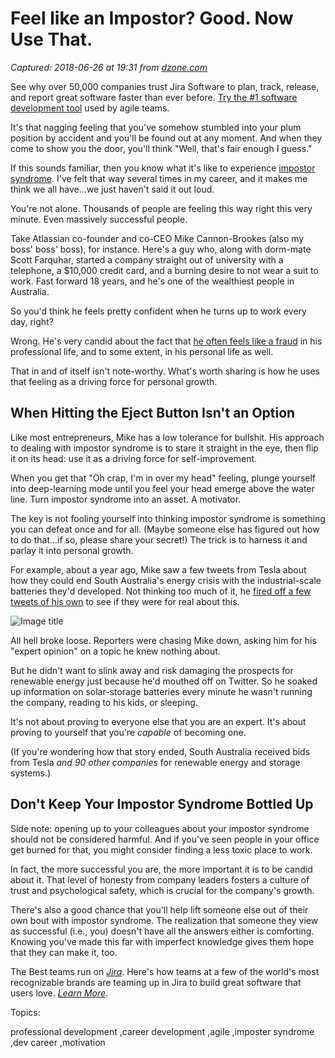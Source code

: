 # Feel like an Impostor? Good. Now Use That.

_Captured: 2018-06-26 at 19:31 from [dzone.com](https://dzone.com/articles/feel-like-an-impostor-good-now-use-that-1?edition=383260&utm_source=Zone%20Newsletter&utm_medium=email&utm_campaign=agile%202018-06-26)_

See why over 50,000 companies trust Jira Software to plan, track, release, and report great software faster than ever before. [Try the #1 software development tool](https://dzone.com/go?i=281431&u=https%3A%2F%2Fwww.atlassian.com%2Fsoftware%2Fjira%3Futm_source%3Ddzone%26utm_medium%3Ddisplay%26utm_campaign%3Djira_adexp-custproof_global-eng_dzone-pre-post-roll-text%26utm_term%3DTry-the-number-one-software-development) used by agile teams.

It's that nagging feeling that you've somehow stumbled into your plum position by accident and you'll be found out at any moment. And when they come to show you the door, you'll think "Well, that's fair enough I guess."

If this sounds familiar, then you know what it's like to experience [impostor syndrome](https://www.atlassian.com/blog/inside-atlassian/impostor-syndrome-as-an-asset). I've felt that way several times in my career, and it makes me think we all have...we just haven't said it out loud.

You're not alone. Thousands of people are feeling this way right this very minute. Even massively successful people.

Take Atlassian co-founder and co-CEO Mike Cannon-Brookes (also my boss' boss' boss), for instance. Here's a guy who, along with dorm-mate Scott Farquhar, started a company straight out of university with a telephone, a $10,000 credit card, and a burning desire to not wear a suit to work. Fast forward 18 years, and he's one of the wealthiest people in Australia.

So you'd think he feels pretty confident when he turns up to work every day, right?

Wrong. He's very candid about the fact that [he often feels like a fraud](http://youtube.com/watch?v=zNBmHXS3A6I) in his professional life, and to some extent, in his personal life as well.

That in and of itself isn't note-worthy. What's worth sharing is how he uses that feeling as a driving force for personal growth.

## When Hitting the Eject Button Isn't an Option

Like most entrepreneurs, Mike has a low tolerance for bullshit. His approach to dealing with impostor syndrome is to stare it straight in the eye, then flip it on its head: use it as a driving force for self-improvement.

When you get that "Oh crap, I'm in over my head" feeling, plunge yourself into deep-learning mode until you feel your head emerge above the water line. Turn impostor syndrome into an asset. A motivator.

The key is not fooling yourself into thinking impostor syndrome is something you can defeat once and for all. (Maybe someone else has figured out how to do that...if so, please share your secret!) The trick is to harness it and parlay it into personal growth.

For example, about a year ago, Mike saw a few tweets from Tesla about how they could end South Australia's energy crisis with the industrial-scale batteries they'd developed. Not thinking too much of it, he [fired off a few tweets of his own](https://twitter.com/mcannonbrookes/status/839762954887180289) to see if they were for real about this.

![Image title](https://dzone.com/storage/temp/9535863-elon-musk-on-twitter-tesla-will-get-the-system-ins.jpg)

All hell broke loose. Reporters were chasing Mike down, asking him for his "expert opinion" on a topic he knew nothing about.

But he didn't want to slink away and risk damaging the prospects for renewable energy just because he'd mouthed off on Twitter. So he soaked up information on solar-storage batteries every minute he wasn't running the company, reading to his kids, or sleeping.

It's not about proving to everyone else that you are an expert. It's about proving to yourself that you're _capable_ of becoming one.

(If you're wondering how that story ended, South Australia received bids from Tesla _and 90 other companies_ for renewable energy and storage systems.)

## Don't Keep Your Impostor Syndrome Bottled Up

Side note: opening up to your colleagues about your impostor syndrome should not be considered harmful. And if you've seen people in your office get burned for that, you might consider finding a less toxic place to work.

In fact, the more successful you are, the more important it is to be candid about it. That level of honesty from company leaders fosters a culture of trust and psychological safety, which is crucial for the company's growth.

There's also a good chance that you'll help lift someone else out of their own bout with impostor syndrome. The realization that someone they view as successful (i.e., you) doesn't have all the answers either is comforting. Knowing you've made this far with imperfect knowledge gives them hope that they can make it, too.

The Best teams run on _[Jira](https://dzone.com/go?i=292444&u=https%3A%2F%2Fwww.atlassian.com%2Fsoftware%2Fjira%3Futm_source%3Ddzone%26utm_medium%3Ddisplay%26utm_campaign%3Djira_adexp-psa-exp_global-eng_dzone-pre-post-roll-text%26utm_term%3DTry-the-number-one-software-development)_. Here's how teams at a few of the world's most recognizable brands are teaming up in Jira to build great software that users love. _[Learn More](https://dzone.com/go?i=292444&u=https%3A%2F%2Fwww.atlassian.com%2Fsoftware%2Fjira%3Futm_source%3Ddzone%26utm_medium%3Ddisplay%26utm_campaign%3Djira_adexp-psa-exp_global-eng_dzone-pre-post-roll-text%26utm_term%3DTry-the-number-one-software-development)_.

Topics:

professional development ,career development ,agile ,imposter syndrome ,dev career ,motivation
